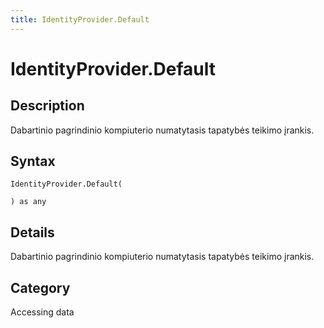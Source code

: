 ```yaml
---
title: IdentityProvider.Default
---
```


# IdentityProvider.Default


## Description

Dabartinio pagrindinio kompiuterio numatytasis tapatybės teikimo įrankis.


## Syntax

```powerquery
IdentityProvider.Default(

) as any
```


## Details

Dabartinio pagrindinio kompiuterio numatytasis tapatybės teikimo įrankis.



## Category
Accessing data
